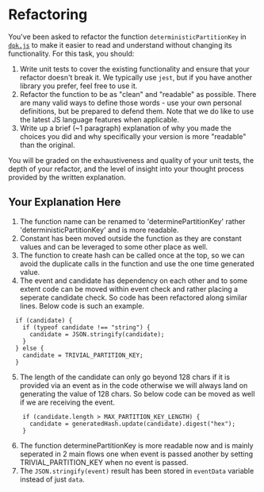 # Refactoring

You've been asked to refactor the function `deterministicPartitionKey` in [`dpk.js`](dpk.js) to make it easier to read and understand without changing its functionality. For this task, you should:

1. Write unit tests to cover the existing functionality and ensure that your refactor doesn't break it. We typically use `jest`, but if you have another library you prefer, feel free to use it.
2. Refactor the function to be as "clean" and "readable" as possible. There are many valid ways to define those words - use your own personal definitions, but be prepared to defend them. Note that we do like to use the latest JS language features when applicable.
3. Write up a brief (~1 paragraph) explanation of why you made the choices you did and why specifically your version is more "readable" than the original.

You will be graded on the exhaustiveness and quality of your unit tests, the depth of your refactor, and the level of insight into your thought process provided by the written explanation.

## Your Explanation Here
1. The function name can be renamed to 'determinePartitionKey' rather 'deterministicPartitionKey' and is more readable.
2. Constant has been  moved outside the function as they are constant values and can be leveraged to some other place as well.
3. The function to create hash can be called once at the top, so we can avoid the duplicate calls in the function and use the one time generated value.
4. The event and candidate has dependency on each other and to some extent code can be moved within event check and rather placing a seperate candidate check. So code has been 
refactored along similar lines. Below code is such an example. 
```
  if (candidate) {
    if (typeof candidate !== "string") {
      candidate = JSON.stringify(candidate);
    }
  } else {
    candidate = TRIVIAL_PARTITION_KEY;
  }
```
5. The length of the candidate can only go beyond 128 chars if it is provided via an event as in the code otherwise we will always land on generating the value of 128 chars. So below code 
can be moved as well if we are receiving the event.
```
    if (candidate.length > MAX_PARTITION_KEY_LENGTH) {
      candidate = generatedHash.update(candidate).digest("hex");
    }
```
6. The function determinePartitionKey is more readable now and is mainly seperated in 2 main flows one when event is passed another by setting TRIVIAL_PARTITION_KEY
when no event is passed.
7. The ```JSON.stringify(event)``` result has been stored in ```eventData``` variable instead of just ```data```. 